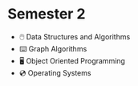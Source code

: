 # Semester 2

* :computer_mouse: Data Structures and Algorithms
* :keyboard: Graph Algorithms
* :desktop_computer: Object Oriented Programming
* :cd: Operating Systems
